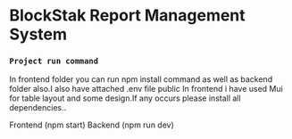# BlockStak Report Management System


### `Project run command`

In frontend folder you can run npm install command as well as backend folder also.I also have attached .env file public 
In frontend i have used Mui for table layout and some design.If any occurs please install all dependencies..

Frontend (npm start) 
Backend (npm run dev)





